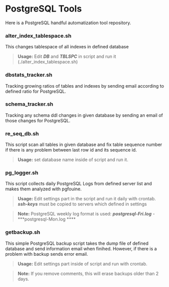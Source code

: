 PostgreSQL  Tools
=========================
Here is a PostgreSQL handful automatization tool repository.

### alter_index_tablespace.sh
This changes tablespace of all indexes in defined database 
>**Usage:**
>Edit ***DB*** and ***TBLSPC*** in script and run it (./alter_index_tablespace.sh)

### dbstats_tracker.sh
Tracking growing ratios of tables and indexes by sending email according to defined ratio for PostgreSQL.

### schema_tracker.sh
Tracking any schema ddl changes in given database by sending an email of those changes for PostgreSQL.

### re_seq_db.sh
This script scan all tables in given database and fix table sequence number if there is any problem between last row id and its sequence id.
>**Usage:** set database name inside of script and run it.

### pg_logger.sh
This script collects daily PostgreSQL Logs from defined server list and makes them analyzed with pgfouine. 
>**Usage:** 
>Edit settings part in the script and run it daily with crontab. ***ssh-keys*** must be copied to servers which defined in settings


>**Note:** PostgreSQL weekly log format is used: ***postgresql-Fri.log*** - ***postgresql-Mon.log ****

### getbackup.sh
This simple PostgreSQL backup script takes the dump file of defined database and send information email when finihed. However, if there is a problem with backup sends error email.

>**Usage:**
>Edit settings part inside of script and run with crontab.

>**Note:**
>If you remove comments, this will erase backups older than 2 days.
